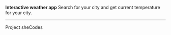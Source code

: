 <b>Interactive weather app</b>
Search for your city and get current temperature for your city.

_________________

Project sheCodes
